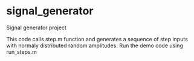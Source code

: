 # signal_generator
Signal generator project

This code calls step.m function and generates a sequence of step inputs with normaly distributed random amplitudes.
Run the demo code using run_steps.m

